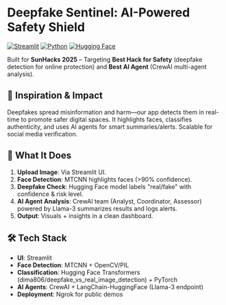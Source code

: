 # Deepfake Sentinel: AI-Powered Safety Shield

[![Streamlit](https://img.shields.io/badge/Streamlit-FF6B35?style=for-the-badge&logo=streamlit)](https://streamlit.io/) [![Python](https://img.shields.io/badge/Python-3776AB?style=for-the-badge&logo=python&logoColor=white)](https://python.org/) [![Hugging Face](https://img.shields.io/badge/Hugging%20Face-FF4B4B?style=for-the-badge&logo=huggingface)](https://huggingface.co/)

Built for **SunHacks 2025** – Targeting **Best Hack for Safety** (deepfake detection for online protection) and **Best AI Agent** (CrewAI multi-agent analysis).

## 🎯 Inspiration & Impact
Deepfakes spread misinformation and harm—our app detects them in real-time to promote safer digital spaces. It highlights faces, classifies authenticity, and uses AI agents for smart summaries/alerts. Scalable for social media verification.

## 🚀 What It Does
1. **Upload Image**: Via Streamlit UI.
2. **Face Detection**: MTCNN highlights faces (>90% confidence).
3. **Deepfake Check**: Hugging Face model labels "real/fake" with confidence & risk level.
4. **AI Agent Analysis**: CrewAI team (Analyst, Coordinator, Assessor) powered by Llama-3 summarizes results and logs alerts.
5. **Output**: Visuals + insights in a clean dashboard.

## 🛠 Tech Stack
- **UI**: Streamlit
- **Face Detection**: MTCNN + OpenCV/PIL
- **Classification**: Hugging Face Transformers (dima806/deepfake_vs_real_image_detection) + PyTorch
- **AI Agents**: CrewAI + LangChain-HuggingFace (Llama-3 endpoint)
- **Deployment**: Ngrok for public demos

